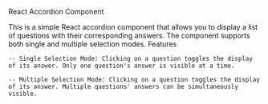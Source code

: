 React Accordion Component

This is a simple React accordion component that allows you to display a list of questions with their corresponding answers. The component supports both single and multiple selection modes.
Features

    -- Single Selection Mode: Clicking on a question toggles the display of its answer. Only one question's answer is visible at a time.

    -- Multiple Selection Mode: Clicking on a question toggles the display of its answer. Multiple questions' answers can be simultaneously visible.
